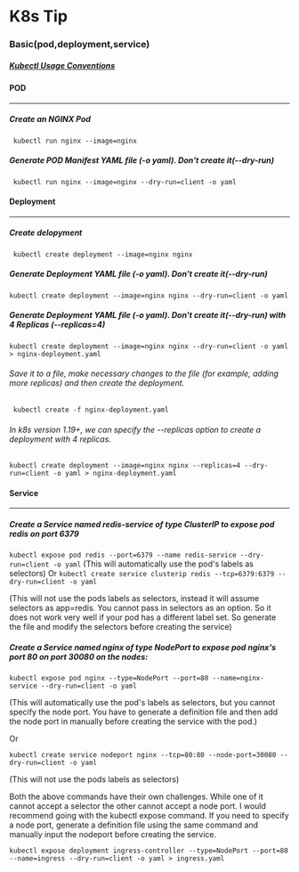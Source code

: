 # K8s Tip
### Basic(pod,deployment,service)
##### [Kubectl Usage Conventions](https://kubernetes.io/docs/reference/kubectl/conventions/ "Heading link")
#### POD
-------------
##### Create an NGINX Pod
` kubectl run nginx --image=nginx`
##### Generate POD Manifest YAML file (-o yaml). Don't create it(--dry-run)
` kubectl run nginx --image=nginx --dry-run=client -o yaml`
#### Deployment
-------------
##### Create delopyment
` kubectl create deployment --image=nginx nginx`

##### Generate Deployment YAML file (-o yaml). Don't create it(--dry-run)

`kubectl create deployment --image=nginx nginx --dry-run=client -o yaml`

##### Generate Deployment YAML file (-o yaml). Don't create it(--dry-run) with 4 Replicas (--replicas=4)

`kubectl create deployment --image=nginx nginx --dry-run=client -o yaml > nginx-deployment.yaml`

###### Save it to a file, make necessary changes to the file (for example, adding more replicas) and then create the deployment.

` kubectl create -f nginx-deployment.yaml` 

###### In k8s version 1.19+, we can specify the --replicas option to create a deployment with 4 replicas.

`kubectl create deployment --image=nginx nginx --replicas=4 --dry-run=client -o yaml > nginx-deployment.yaml`

#### Service
-------------
##### Create a Service named redis-service of type ClusterIP to expose pod redis on port 6379

`kubectl expose pod redis --port=6379 --name redis-service --dry-run=client -o yaml`
(This will automatically use the pod's labels as selectors)
 Or
`kubectl create service clusterip redis --tcp=6379:6379 --dry-run=client -o yaml`

(This will not use the pods labels as selectors, instead it will assume selectors as app=redis. You cannot pass in selectors as an option. So it does not work very well if your pod has a different label set. So generate the file and modify the selectors before creating the service)

##### Create a Service named nginx of type NodePort to expose pod nginx's port 80 on port 30080 on the nodes:
`kubectl expose pod nginx --type=NodePort --port=80 --name=nginx-service --dry-run=client -o yaml`

(This will automatically use the pod's labels as selectors, but you cannot specify the node port. You have to generate a definition file and then add the node port in manually before creating the service with the pod.)

Or

`kubectl create service nodeport nginx --tcp=80:80 --node-port=30080 --dry-run=client -o yaml`

(This will not use the pods labels as selectors)

Both the above commands have their own challenges. While one of it cannot accept a selector the other cannot accept a node port. I would recommend going with the kubectl expose command. If you need to specify a node port, generate a definition file using the same command and manually input the nodeport before creating the service.

`kubectl expose deployment ingress-controller --type=NodePort --port=80 --name=ingress --dry-run=client -o yaml > ingress.yaml`
